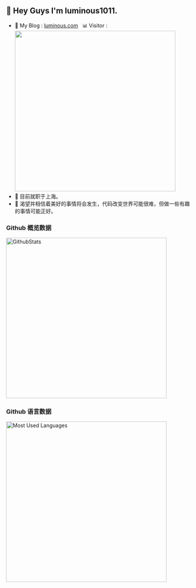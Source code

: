 ## 👋 Hey Guys I'm luminous1011.

- 👾 My Blog : [luminous.com](http://47.93.60.137)&nbsp;&nbsp;&nbsp;📊 Visitor : <img src="https://profile-counter.glitch.me/luminous1011/count.svg" width="140"/>
- 🌱 目前就职于上海。 
- 🌱 渴望并相信着美好的事情将会发生，代码改变世界可能很难，但做一些有趣的事情可能正好。 


### Github 概览数据
![GithubStats](https://github-readme-stats.vercel.app/api?username=luminous1011&show_icons=true&theme=dark&count_private=true)

### Github 语言数据
![Most Used Languages](https://github-readme-stats.vercel.app/api/top-langs/?username=luminous1011&theme=dark&layout=compact)



<style>
    img{width:436px;}
</style>




